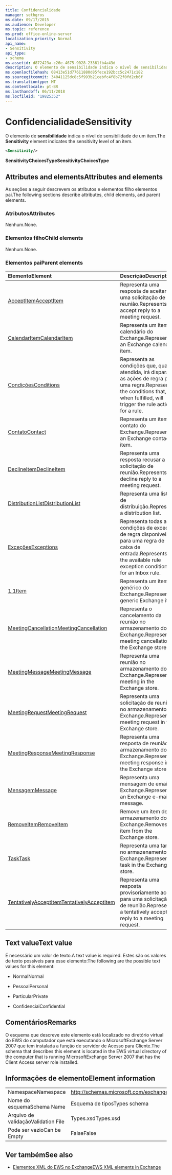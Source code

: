 ```yaml
---
title: Confidencialidade
manager: sethgros
ms.date: 09/17/2015
ms.audience: Developer
ms.topic: reference
ms.prod: office-online-server
localization_priority: Normal
api_name:
- Sensitivity
api_type:
- schema
ms.assetid: d872423a-c26e-4675-9028-23361fb4a43d
description: O elemento de sensibilidade indica o nível de sensibilidade de um item.
ms.openlocfilehash: 08413e51d77611880d85fece192bcc5c2471c182
ms.sourcegitcommit: 34041125dc8c5f993b21cebfc4f8b72f0fd2cb6f
ms.translationtype: MT
ms.contentlocale: pt-BR
ms.lasthandoff: 06/11/2018
ms.locfileid: "19825352"
---
```

# <a name="sensitivity"></a><span data-ttu-id="a2f60-103">Confidencialidade</span><span class="sxs-lookup"><span data-stu-id="a2f60-103">Sensitivity</span></span>

<span data-ttu-id="a2f60-104">O elemento de **sensibilidade** indica o nível de sensibilidade de um item.</span><span class="sxs-lookup"><span data-stu-id="a2f60-104">The **Sensitivity** element indicates the sensitivity level of an item.</span></span> 
  
```XML
<Sensitivity/>
```

 <span data-ttu-id="a2f60-105">**SensitivityChoicesType**</span><span class="sxs-lookup"><span data-stu-id="a2f60-105">**SensitivityChoicesType**</span></span>
## <a name="attributes-and-elements"></a><span data-ttu-id="a2f60-106">Attributes and elements</span><span class="sxs-lookup"><span data-stu-id="a2f60-106">Attributes and elements</span></span>

<span data-ttu-id="a2f60-107">As seções a seguir descrevem os atributos e elementos filho elementos pai.</span><span class="sxs-lookup"><span data-stu-id="a2f60-107">The following sections describe attributes, child elements, and parent elements.</span></span>
  
### <a name="attributes"></a><span data-ttu-id="a2f60-108">Atributos</span><span class="sxs-lookup"><span data-stu-id="a2f60-108">Attributes</span></span>

<span data-ttu-id="a2f60-109">Nenhum.</span><span class="sxs-lookup"><span data-stu-id="a2f60-109">None.</span></span>
  
### <a name="child-elements"></a><span data-ttu-id="a2f60-110">Elementos filho</span><span class="sxs-lookup"><span data-stu-id="a2f60-110">Child elements</span></span>

<span data-ttu-id="a2f60-111">Nenhum.</span><span class="sxs-lookup"><span data-stu-id="a2f60-111">None.</span></span>
  
### <a name="parent-elements"></a><span data-ttu-id="a2f60-112">Elementos pai</span><span class="sxs-lookup"><span data-stu-id="a2f60-112">Parent elements</span></span>

|<span data-ttu-id="a2f60-113">**Elemento**</span><span class="sxs-lookup"><span data-stu-id="a2f60-113">**Element**</span></span>|<span data-ttu-id="a2f60-114">**Descrição**</span><span class="sxs-lookup"><span data-stu-id="a2f60-114">**Description**</span></span>|
|:-----|:-----|
|[<span data-ttu-id="a2f60-115">AcceptItem</span><span class="sxs-lookup"><span data-stu-id="a2f60-115">AcceptItem</span></span>](acceptitem.md) <br/> |<span data-ttu-id="a2f60-116">Representa uma resposta de aceitar a uma solicitação de reunião.</span><span class="sxs-lookup"><span data-stu-id="a2f60-116">Represents an accept reply to a meeting request.</span></span>  <br/> |
|[<span data-ttu-id="a2f60-117">CalendarItem</span><span class="sxs-lookup"><span data-stu-id="a2f60-117">CalendarItem</span></span>](calendaritem.md) <br/> |<span data-ttu-id="a2f60-118">Representa um item de calendário do Exchange.</span><span class="sxs-lookup"><span data-stu-id="a2f60-118">Represents an Exchange calendar item.</span></span>  <br/> |
|[<span data-ttu-id="a2f60-119">Condições</span><span class="sxs-lookup"><span data-stu-id="a2f60-119">Conditions</span></span>](conditions.md) <br/> |<span data-ttu-id="a2f60-120">Representa as condições que, quando atendida, irá disparar as ações de regra para uma regra.</span><span class="sxs-lookup"><span data-stu-id="a2f60-120">Represents the conditions that, when fulfilled, will trigger the rule actions for a rule.</span></span>  <br/> |
|[<span data-ttu-id="a2f60-121">Contato</span><span class="sxs-lookup"><span data-stu-id="a2f60-121">Contact</span></span>](contact.md) <br/> |<span data-ttu-id="a2f60-122">Representa um item de contato do Exchange.</span><span class="sxs-lookup"><span data-stu-id="a2f60-122">Represents an Exchange contact item.</span></span>  <br/> |
|[<span data-ttu-id="a2f60-123">DeclineItem</span><span class="sxs-lookup"><span data-stu-id="a2f60-123">DeclineItem</span></span>](declineitem.md) <br/> |<span data-ttu-id="a2f60-124">Representa uma resposta recusar a uma solicitação de reunião.</span><span class="sxs-lookup"><span data-stu-id="a2f60-124">Represents a decline reply to a meeting request.</span></span>  <br/> |
|[<span data-ttu-id="a2f60-125">DistributionList</span><span class="sxs-lookup"><span data-stu-id="a2f60-125">DistributionList</span></span>](distributionlist.md) <br/> |<span data-ttu-id="a2f60-126">Representa uma lista de distribuição.</span><span class="sxs-lookup"><span data-stu-id="a2f60-126">Represents a distribution list.</span></span>  <br/> |
|[<span data-ttu-id="a2f60-127">Exceções</span><span class="sxs-lookup"><span data-stu-id="a2f60-127">Exceptions</span></span>](exceptions.md) <br/> |<span data-ttu-id="a2f60-128">Representa todas as condições de exceção de regra disponíveis para uma regra de caixa de entrada.</span><span class="sxs-lookup"><span data-stu-id="a2f60-128">Represents all the available rule exception conditions for an Inbox rule.</span></span>  <br/> |
|[<span data-ttu-id="a2f60-129">1.1</span><span class="sxs-lookup"><span data-stu-id="a2f60-129">Item</span></span>](item.md) <br/> |<span data-ttu-id="a2f60-130">Representa um item genérico do Exchange.</span><span class="sxs-lookup"><span data-stu-id="a2f60-130">Represents a generic Exchange item.</span></span>  <br/> |
|[<span data-ttu-id="a2f60-131">MeetingCancellation</span><span class="sxs-lookup"><span data-stu-id="a2f60-131">MeetingCancellation</span></span>](meetingcancellation.md) <br/> |<span data-ttu-id="a2f60-132">Representa o cancelamento da reunião no armazenamento do Exchange.</span><span class="sxs-lookup"><span data-stu-id="a2f60-132">Represents a meeting cancellation in the Exchange store.</span></span>  <br/> |
|[<span data-ttu-id="a2f60-133">MeetingMessage</span><span class="sxs-lookup"><span data-stu-id="a2f60-133">MeetingMessage</span></span>](meetingmessage.md) <br/> |<span data-ttu-id="a2f60-134">Representa uma reunião no armazenamento do Exchange.</span><span class="sxs-lookup"><span data-stu-id="a2f60-134">Represents a meeting in the Exchange store.</span></span>  <br/> |
|[<span data-ttu-id="a2f60-135">MeetingRequest</span><span class="sxs-lookup"><span data-stu-id="a2f60-135">MeetingRequest</span></span>](meetingrequest.md) <br/> |<span data-ttu-id="a2f60-136">Representa uma solicitação de reunião no armazenamento do Exchange.</span><span class="sxs-lookup"><span data-stu-id="a2f60-136">Represents a meeting request in the Exchange store.</span></span>  <br/> |
|[<span data-ttu-id="a2f60-137">MeetingResponse</span><span class="sxs-lookup"><span data-stu-id="a2f60-137">MeetingResponse</span></span>](meetingresponse.md) <br/> |<span data-ttu-id="a2f60-138">Representa uma resposta de reunião no armazenamento do Exchange.</span><span class="sxs-lookup"><span data-stu-id="a2f60-138">Represents a meeting response in the Exchange store.</span></span>  <br/> |
|[<span data-ttu-id="a2f60-139">Mensagem</span><span class="sxs-lookup"><span data-stu-id="a2f60-139">Message</span></span>](message-ex15websvcsotherref.md) <br/> |<span data-ttu-id="a2f60-140">Representa uma mensagem de email do Exchange.</span><span class="sxs-lookup"><span data-stu-id="a2f60-140">Represents an Exchange e-mail message.</span></span>  <br/> |
|[<span data-ttu-id="a2f60-141">RemoveItem</span><span class="sxs-lookup"><span data-stu-id="a2f60-141">RemoveItem</span></span>](removeitem.md) <br/> |<span data-ttu-id="a2f60-142">Remove um item de armazenamento do Exchange.</span><span class="sxs-lookup"><span data-stu-id="a2f60-142">Removes an item from the Exchange store.</span></span>  <br/> |
|[<span data-ttu-id="a2f60-143">Task</span><span class="sxs-lookup"><span data-stu-id="a2f60-143">Task</span></span>](task.md) <br/> |<span data-ttu-id="a2f60-144">Representa uma tarefa no armazenamento do Exchange.</span><span class="sxs-lookup"><span data-stu-id="a2f60-144">Represents a task in the Exchange store.</span></span>  <br/> |
|[<span data-ttu-id="a2f60-145">TentativelyAcceptItem</span><span class="sxs-lookup"><span data-stu-id="a2f60-145">TentativelyAcceptItem</span></span>](tentativelyacceptitem.md) <br/> |<span data-ttu-id="a2f60-146">Representa uma resposta provisoriamente aceita para uma solicitação de reunião.</span><span class="sxs-lookup"><span data-stu-id="a2f60-146">Represents a tentatively accepted reply to a meeting request.</span></span>  <br/> |
   
## <a name="text-value"></a><span data-ttu-id="a2f60-147">Text value</span><span class="sxs-lookup"><span data-stu-id="a2f60-147">Text value</span></span>

<span data-ttu-id="a2f60-148">É necessário um valor de texto.</span><span class="sxs-lookup"><span data-stu-id="a2f60-148">A text value is required.</span></span> <span data-ttu-id="a2f60-149">Estes são os valores de texto possíveis para esse elemento:</span><span class="sxs-lookup"><span data-stu-id="a2f60-149">The following are the possible text values for this element:</span></span>
  
- <span data-ttu-id="a2f60-150">Normal</span><span class="sxs-lookup"><span data-stu-id="a2f60-150">Normal</span></span>
    
- <span data-ttu-id="a2f60-151">Pessoal</span><span class="sxs-lookup"><span data-stu-id="a2f60-151">Personal</span></span>
    
- <span data-ttu-id="a2f60-152">Particular</span><span class="sxs-lookup"><span data-stu-id="a2f60-152">Private</span></span>
    
- <span data-ttu-id="a2f60-153">Confidencial</span><span class="sxs-lookup"><span data-stu-id="a2f60-153">Confidential</span></span>
    
## <a name="remarks"></a><span data-ttu-id="a2f60-154">Comentários</span><span class="sxs-lookup"><span data-stu-id="a2f60-154">Remarks</span></span>

<span data-ttu-id="a2f60-155">O esquema que descreve este elemento está localizado no diretório virtual do EWS do computador que está executando o MicrosoftExchange Server 2007 que tem instalada a função de servidor de Acesso para Cliente.</span><span class="sxs-lookup"><span data-stu-id="a2f60-155">The schema that describes this element is located in the EWS virtual directory of the computer that is running MicrosoftExchange Server 2007 that has the Client Access server role installed.</span></span>
  
## <a name="element-information"></a><span data-ttu-id="a2f60-156">Informações de elemento</span><span class="sxs-lookup"><span data-stu-id="a2f60-156">Element information</span></span>

|||
|:-----|:-----|
|<span data-ttu-id="a2f60-157">Namespace</span><span class="sxs-lookup"><span data-stu-id="a2f60-157">Namespace</span></span>  <br/> |http://schemas.microsoft.com/exchange/services/2006/types  <br/> |
|<span data-ttu-id="a2f60-158">Nome do esquema</span><span class="sxs-lookup"><span data-stu-id="a2f60-158">Schema Name</span></span>  <br/> |<span data-ttu-id="a2f60-159">Esquema de tipos</span><span class="sxs-lookup"><span data-stu-id="a2f60-159">Types schema</span></span>  <br/> |
|<span data-ttu-id="a2f60-160">Arquivo de validação</span><span class="sxs-lookup"><span data-stu-id="a2f60-160">Validation File</span></span>  <br/> |<span data-ttu-id="a2f60-161">Types.xsd</span><span class="sxs-lookup"><span data-stu-id="a2f60-161">Types.xsd</span></span>  <br/> |
|<span data-ttu-id="a2f60-162">Pode ser vazio</span><span class="sxs-lookup"><span data-stu-id="a2f60-162">Can be Empty</span></span>  <br/> |<span data-ttu-id="a2f60-163">False</span><span class="sxs-lookup"><span data-stu-id="a2f60-163">False</span></span>  <br/> |
   
## <a name="see-also"></a><span data-ttu-id="a2f60-164">Ver também</span><span class="sxs-lookup"><span data-stu-id="a2f60-164">See also</span></span>



- [<span data-ttu-id="a2f60-165">Elementos XML do EWS no Exchange</span><span class="sxs-lookup"><span data-stu-id="a2f60-165">EWS XML elements in Exchange</span></span>](ews-xml-elements-in-exchange.md)


